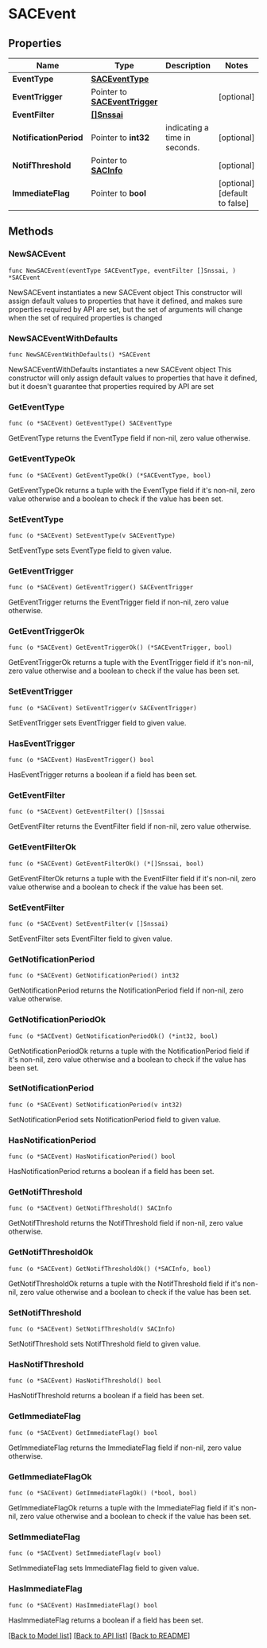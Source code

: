 # SACEvent

## Properties

Name | Type | Description | Notes
------------ | ------------- | ------------- | -------------
**EventType** | [**SACEventType**](SACEventType.md) |  | 
**EventTrigger** | Pointer to [**SACEventTrigger**](SACEventTrigger.md) |  | [optional] 
**EventFilter** | [**[]Snssai**](Snssai.md) |  | 
**NotificationPeriod** | Pointer to **int32** | indicating a time in seconds. | [optional] 
**NotifThreshold** | Pointer to [**SACInfo**](SACInfo.md) |  | [optional] 
**ImmediateFlag** | Pointer to **bool** |  | [optional] [default to false]

## Methods

### NewSACEvent

`func NewSACEvent(eventType SACEventType, eventFilter []Snssai, ) *SACEvent`

NewSACEvent instantiates a new SACEvent object
This constructor will assign default values to properties that have it defined,
and makes sure properties required by API are set, but the set of arguments
will change when the set of required properties is changed

### NewSACEventWithDefaults

`func NewSACEventWithDefaults() *SACEvent`

NewSACEventWithDefaults instantiates a new SACEvent object
This constructor will only assign default values to properties that have it defined,
but it doesn't guarantee that properties required by API are set

### GetEventType

`func (o *SACEvent) GetEventType() SACEventType`

GetEventType returns the EventType field if non-nil, zero value otherwise.

### GetEventTypeOk

`func (o *SACEvent) GetEventTypeOk() (*SACEventType, bool)`

GetEventTypeOk returns a tuple with the EventType field if it's non-nil, zero value otherwise
and a boolean to check if the value has been set.

### SetEventType

`func (o *SACEvent) SetEventType(v SACEventType)`

SetEventType sets EventType field to given value.


### GetEventTrigger

`func (o *SACEvent) GetEventTrigger() SACEventTrigger`

GetEventTrigger returns the EventTrigger field if non-nil, zero value otherwise.

### GetEventTriggerOk

`func (o *SACEvent) GetEventTriggerOk() (*SACEventTrigger, bool)`

GetEventTriggerOk returns a tuple with the EventTrigger field if it's non-nil, zero value otherwise
and a boolean to check if the value has been set.

### SetEventTrigger

`func (o *SACEvent) SetEventTrigger(v SACEventTrigger)`

SetEventTrigger sets EventTrigger field to given value.

### HasEventTrigger

`func (o *SACEvent) HasEventTrigger() bool`

HasEventTrigger returns a boolean if a field has been set.

### GetEventFilter

`func (o *SACEvent) GetEventFilter() []Snssai`

GetEventFilter returns the EventFilter field if non-nil, zero value otherwise.

### GetEventFilterOk

`func (o *SACEvent) GetEventFilterOk() (*[]Snssai, bool)`

GetEventFilterOk returns a tuple with the EventFilter field if it's non-nil, zero value otherwise
and a boolean to check if the value has been set.

### SetEventFilter

`func (o *SACEvent) SetEventFilter(v []Snssai)`

SetEventFilter sets EventFilter field to given value.


### GetNotificationPeriod

`func (o *SACEvent) GetNotificationPeriod() int32`

GetNotificationPeriod returns the NotificationPeriod field if non-nil, zero value otherwise.

### GetNotificationPeriodOk

`func (o *SACEvent) GetNotificationPeriodOk() (*int32, bool)`

GetNotificationPeriodOk returns a tuple with the NotificationPeriod field if it's non-nil, zero value otherwise
and a boolean to check if the value has been set.

### SetNotificationPeriod

`func (o *SACEvent) SetNotificationPeriod(v int32)`

SetNotificationPeriod sets NotificationPeriod field to given value.

### HasNotificationPeriod

`func (o *SACEvent) HasNotificationPeriod() bool`

HasNotificationPeriod returns a boolean if a field has been set.

### GetNotifThreshold

`func (o *SACEvent) GetNotifThreshold() SACInfo`

GetNotifThreshold returns the NotifThreshold field if non-nil, zero value otherwise.

### GetNotifThresholdOk

`func (o *SACEvent) GetNotifThresholdOk() (*SACInfo, bool)`

GetNotifThresholdOk returns a tuple with the NotifThreshold field if it's non-nil, zero value otherwise
and a boolean to check if the value has been set.

### SetNotifThreshold

`func (o *SACEvent) SetNotifThreshold(v SACInfo)`

SetNotifThreshold sets NotifThreshold field to given value.

### HasNotifThreshold

`func (o *SACEvent) HasNotifThreshold() bool`

HasNotifThreshold returns a boolean if a field has been set.

### GetImmediateFlag

`func (o *SACEvent) GetImmediateFlag() bool`

GetImmediateFlag returns the ImmediateFlag field if non-nil, zero value otherwise.

### GetImmediateFlagOk

`func (o *SACEvent) GetImmediateFlagOk() (*bool, bool)`

GetImmediateFlagOk returns a tuple with the ImmediateFlag field if it's non-nil, zero value otherwise
and a boolean to check if the value has been set.

### SetImmediateFlag

`func (o *SACEvent) SetImmediateFlag(v bool)`

SetImmediateFlag sets ImmediateFlag field to given value.

### HasImmediateFlag

`func (o *SACEvent) HasImmediateFlag() bool`

HasImmediateFlag returns a boolean if a field has been set.


[[Back to Model list]](../README.md#documentation-for-models) [[Back to API list]](../README.md#documentation-for-api-endpoints) [[Back to README]](../README.md)


